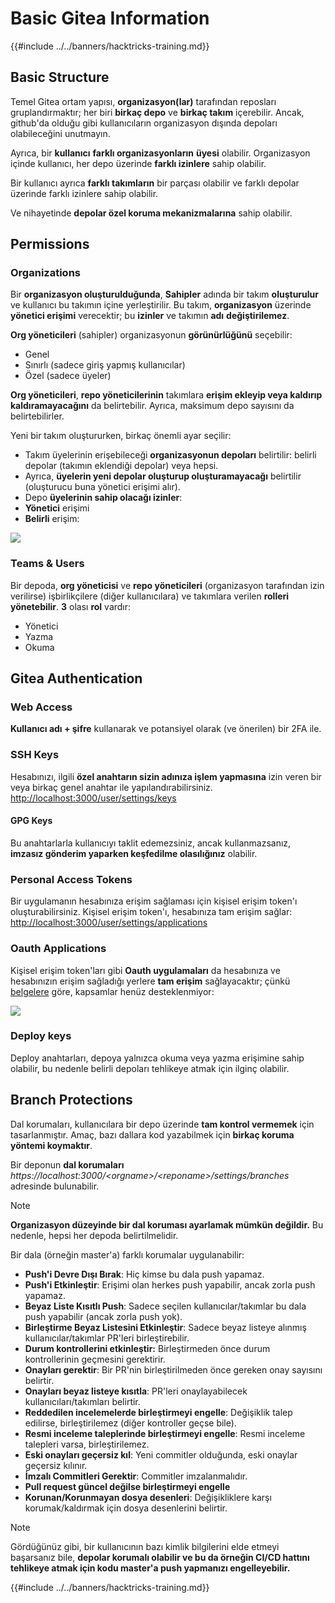 # Basic Gitea Information

{{#include ../../banners/hacktricks-training.md}}

## Basic Structure

Temel Gitea ortam yapısı, **organizasyon(lar)** tarafından reposları gruplandırmaktır; her biri **birkaç depo** ve **birkaç takım** içerebilir. Ancak, github'da olduğu gibi kullanıcıların organizasyon dışında depoları olabileceğini unutmayın.

Ayrıca, bir **kullanıcı** **farklı organizasyonların** **üyesi** olabilir. Organizasyon içinde kullanıcı, her depo üzerinde **farklı izinlere** sahip olabilir.

Bir kullanıcı ayrıca **farklı takımların** bir parçası olabilir ve farklı depolar üzerinde farklı izinlere sahip olabilir.

Ve nihayetinde **depolar özel koruma mekanizmalarına** sahip olabilir.

## Permissions

### Organizations

Bir **organizasyon oluşturulduğunda**, **Sahipler** adında bir takım **oluşturulur** ve kullanıcı bu takımın içine yerleştirilir. Bu takım, **organizasyon** üzerinde **yönetici erişimi** verecektir; bu **izinler** ve takımın **adı** **değiştirilemez**.

**Org yöneticileri** (sahipler) organizasyonun **görünürlüğünü** seçebilir:

- Genel
- Sınırlı (sadece giriş yapmış kullanıcılar)
- Özel (sadece üyeler)

**Org yöneticileri**, **repo yöneticilerinin** takımlara **erişim ekleyip veya kaldırıp kaldıramayacağını** da belirtebilir. Ayrıca, maksimum depo sayısını da belirtebilirler.

Yeni bir takım oluştururken, birkaç önemli ayar seçilir:

- Takım üyelerinin erişebileceği **organizasyonun depoları** belirtilir: belirli depolar (takımın eklendiği depolar) veya hepsi.
- Ayrıca, **üyelerin yeni depolar oluşturup oluşturamayacağı** belirtilir (oluşturucu buna yönetici erişimi alır).
- Depo **üyelerinin sahip olacağı izinler**:
- **Yönetici** erişimi
- **Belirli** erişim:

![](<../../images/image (118).png>)

### Teams & Users

Bir depoda, **org yöneticisi** ve **repo yöneticileri** (organizasyon tarafından izin verilirse) işbirlikçilere (diğer kullanıcılara) ve takımlara verilen **rolleri** **yönetebilir**. **3** olası **rol** vardır:

- Yönetici
- Yazma
- Okuma

## Gitea Authentication

### Web Access

**Kullanıcı adı + şifre** kullanarak ve potansiyel olarak (ve önerilen) bir 2FA ile.

### **SSH Keys**

Hesabınızı, ilgili **özel anahtarın sizin adınıza işlem yapmasına** izin veren bir veya birkaç genel anahtar ile yapılandırabilirsiniz. [http://localhost:3000/user/settings/keys](http://localhost:3000/user/settings/keys)

#### **GPG Keys**

Bu anahtarlarla kullanıcıyı taklit edemezsiniz, ancak kullanmazsanız, **imzasız gönderim yaparken keşfedilme olasılığınız** olabilir.

### **Personal Access Tokens**

Bir uygulamanın hesabınıza erişim sağlaması için kişisel erişim token'ı oluşturabilirsiniz. Kişisel erişim token'ı, hesabınıza tam erişim sağlar: [http://localhost:3000/user/settings/applications](http://localhost:3000/user/settings/applications)

### Oauth Applications

Kişisel erişim token'ları gibi **Oauth uygulamaları** da hesabınıza ve hesabınızın erişim sağladığı yerlere **tam erişim** sağlayacaktır; çünkü [belgelere](https://docs.gitea.io/en-us/oauth2-provider/#scopes) göre, kapsamlar henüz desteklenmiyor:

![](<../../images/image (194).png>)

### Deploy keys

Deploy anahtarları, depoya yalnızca okuma veya yazma erişimine sahip olabilir, bu nedenle belirli depoları tehlikeye atmak için ilginç olabilir.

## Branch Protections

Dal korumaları, kullanıcılara bir depo üzerinde **tam kontrol vermemek** için tasarlanmıştır. Amaç, bazı dallara kod yazabilmek için **birkaç koruma yöntemi koymaktır**.

Bir deponun **dal korumaları** _https://localhost:3000/\<orgname>/\<reponame>/settings/branches_ adresinde bulunabilir.

> [!NOTE]
> **Organizasyon düzeyinde bir dal koruması ayarlamak mümkün değildir.** Bu nedenle, hepsi her depoda belirtilmelidir.

Bir dala (örneğin master'a) farklı korumalar uygulanabilir:

- **Push'i Devre Dışı Bırak**: Hiç kimse bu dala push yapamaz.
- **Push'i Etkinleştir**: Erişimi olan herkes push yapabilir, ancak zorla push yapamaz.
- **Beyaz Liste Kısıtlı Push**: Sadece seçilen kullanıcılar/takımlar bu dala push yapabilir (ancak zorla push yok).
- **Birleştirme Beyaz Listesini Etkinleştir**: Sadece beyaz listeye alınmış kullanıcılar/takımlar PR'leri birleştirebilir.
- **Durum kontrollerini etkinleştir:** Birleştirmeden önce durum kontrollerinin geçmesini gerektirir.
- **Onayları gerektir**: Bir PR'nin birleştirilmeden önce gereken onay sayısını belirtir.
- **Onayları beyaz listeye kısıtla**: PR'leri onaylayabilecek kullanıcıları/takımları belirtir.
- **Reddedilen incelemelerde birleştirmeyi engelle**: Değişiklik talep edilirse, birleştirilemez (diğer kontroller geçse bile).
- **Resmi inceleme taleplerinde birleştirmeyi engelle**: Resmi inceleme talepleri varsa, birleştirilemez.
- **Eski onayları geçersiz kıl**: Yeni commitler olduğunda, eski onaylar geçersiz kılınır.
- **İmzalı Commitleri Gerektir**: Commitler imzalanmalıdır.
- **Pull request güncel değilse birleştirmeyi engelle**
- **Korunan/Korunmayan dosya desenleri**: Değişikliklere karşı korumak/kaldırmak için dosya desenlerini belirtir.

> [!NOTE]
> Gördüğünüz gibi, bir kullanıcının bazı kimlik bilgilerini elde etmeyi başarsanız bile, **depolar korumalı olabilir ve bu da örneğin CI/CD hattını tehlikeye atmak için kodu master'a push yapmanızı engelleyebilir.**

{{#include ../../banners/hacktricks-training.md}}
